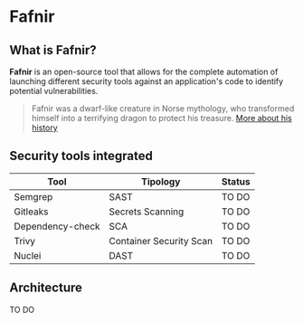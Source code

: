 # Fafnir

## What is Fafnir?

**Fafnir** is an open-source tool that allows for the complete automation of launching different security tools against an application's code to identify potential vulnerabilities. 

> Fafnir was a dwarf-like creature in Norse mythology, who transformed himself into a terrifying dragon to protect his treasure. [More about his history](https://vikingr.org/other-beings/fafnir)

## Security tools integrated

|Tool|Tipology|Status|
|----|--------|------|
|Semgrep|SAST|TO DO|
|Gitleaks|Secrets Scanning|TO DO|
|Dependency-check|SCA|TO DO|
|Trivy|Container Security Scan|TO DO|
|Nuclei|DAST|TO DO|

## Architecture

TO DO
